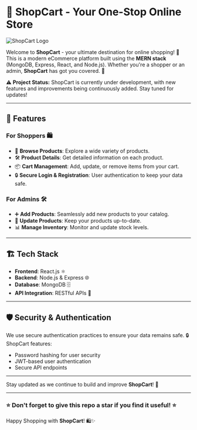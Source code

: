 # 🛒 ShopCart - Your One-Stop Online Store  

![ShopCart Logo](src/assets/images/logo.jpg)  

Welcome to **ShopCart** - your ultimate destination for online shopping! 🚀 This is a modern eCommerce platform built using the **MERN stack** (MongoDB, Express, React, and Node.js). Whether you're a shopper or an admin, **ShopCart** has got you covered. 🎉  

⚠️ **Project Status:** ShopCart is currently under development, with new features and improvements being continuously added. Stay tuned for updates!  

---

## 🌟 Features  

### For Shoppers 🛍️  
- 🛒 **Browse Products**: Explore a wide variety of products.  
- 🛠️ **Product Details**: Get detailed information on each product.  
- 📦 **Cart Management**: Add, update, or remove items from your cart.  
- 🔒 **Secure Login & Registration**: User authentication to keep your data safe.  

### For Admins 🛠️  
- ➕ **Add Products**: Seamlessly add new products to your catalog.  
- 🔄 **Update Products**: Keep your products up-to-date.  
- 📊 **Manage Inventory**: Monitor and update stock levels.   

---

## 🏗️ Tech Stack  

- **Frontend**: React.js ⚛️  
- **Backend**: Node.js & Express 🌐  
- **Database**: MongoDB 🗄️  
- **API Integration**: RESTful APIs 🔗  

---

## 🛡️ Security & Authentication  

We use secure authentication practices to ensure your data remains safe. 🔒 ShopCart features:  
- Password hashing for user security  
- JWT-based user authentication  
- Secure API endpoints  

---

Stay updated as we continue to build and improve **ShopCart**! 🚀  

---

### ⭐ Don't forget to give this repo a star if you find it useful! ⭐  

Happy Shopping with **ShopCart**! 🛍️✨
